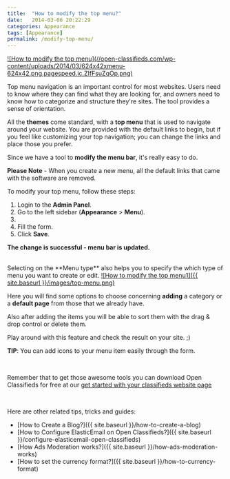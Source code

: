 ```yaml
---
title:  "How to modify the top menu?"
date:   2014-03-06 20:22:29
categories: Appearance
tags: [Appearance]
permalink: /modify-top-menu/
---
```

<a href="//open-classifieds.com/wp-content/uploads/2014/03/624x42xmenu-624x42.png.pagespeed.ic.ZIfFsuZqOp.png" class="thumbnail gallery-item" data-gallery>
![How to modify the top menu](//open-classifieds.com/wp-content/uploads/2014/03/624x42xmenu-624x42.png.pagespeed.ic.ZIfFsuZqOp.png)
</a>

Top menu navigation is an important control for most websites. Users need to know where they can find what they are looking for, and owners need to know how to categorize and structure they're sites. The tool provides a sense of orientation. 

All the **themes** come standard, with a **top menu** that is used to navigate around your website. You are provided with the default links to begin, but if you feel like customizing your top navigation; you can change the links and place those you prefer. 

Since we have a tool to **modify the menu bar**, it's really easy to do. 

**Please Note** \- When you create a new menu, all the default links that came with the software are removed. 

To modify your top menu, follow these steps: 

1. Login to the **Admin Panel**.
2. Go to the left sidebar (**Appearance** > **Menu**).
3. 
4. Fill the form.
5. Click **Save**.

**The change is successful - menu bar is updated.**


<br>
Selecting on the **Menu type** also helps you to specify the which type of menu you want to create or edit. 


<a href="{{ site.baseurl }}/images/top-menu.png" class="thumbnail gallery-item" data-gallery>
![How to modify the top menu1]({{ site.baseurl }}/images/top-menu.png)
</a>

Here you will find some options to choose concerning **adding** a category or a **default page** from those that we already have.

Also after adding the items you will be able to sort them with the drag & drop control or delete them.

Play around with this feature and check the result on your site. ;) 

**TIP**: You can add icons to your menu item easily through the form.

<br>

Remember that to get those awesome tools you can download Open Classifieds for free at our [get started with your classifieds website page](http://open-classifieds.com/download/)

<br>

Here are other related tips, tricks and guides: 

* [How to Create a Blog?]({{ site.baseurl }}/how-to-create-a-blog)
* [How to Configure ElasticEmail on Open Classifieds?]({{ site.baseurl }}/configure-elasticemail-open-classifieds)
* [How Ads Moderation works?]({{ site.baseurl }}/how-ads-moderation-works)
* [How to set the currency format?]({{ site.baseurl }}/how-to-currency-format)

